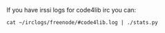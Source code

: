 If you have irssi logs for code4lib irc you can:

    cat ~/irclogs/freenode/#code4lib.log | ./stats.py
